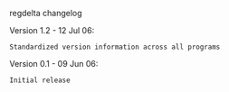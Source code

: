 regdelta changelog

Version 1.2 - 12 Jul 06:

	Standardized version information across all programs

Version 0.1 - 09 Jun 06:

	Initial release
